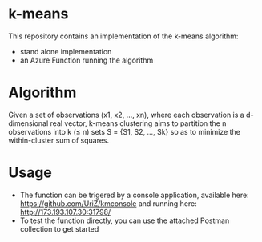 # k-means
This repository contains an implementation of the k-means algorithm:
- stand alone implementation 
- an Azure Function running the algorithm 

# Algorithm 
Given a set of observations (x1, x2, …, xn), where each observation is a d-dimensional real vector, k-means clustering aims to partition the n observations into k (≤ n) sets S = {S1, S2, …, Sk} so as to minimize the within-cluster sum of squares.

# Usage 
- The function can be trigered by a console application, available here: https://github.com/UriZ/kmconsole and running here: http://173.193.107.30:31798/
- To test the function directly, you can use the attached Postman collection to get started  


